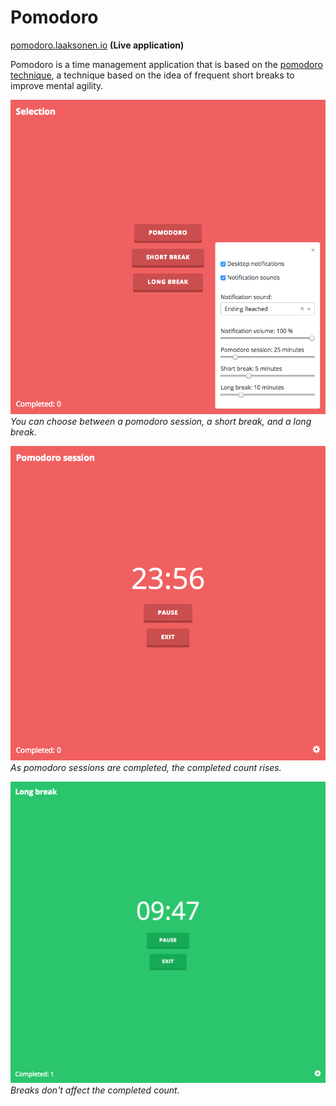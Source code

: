 # Pomodoro

[pomodoro.laaksonen.io](http://pomodoro.laaksonen.io) **(Live application)**

Pomodoro is a time management application that is based on the
[pomodoro technique](https://en.wikipedia.org/wiki/Pomodoro_Technique), a
technique based on the idea of frequent short breaks to improve mental agility.

![Screenshot 1](./docs/screenshot1.png?raw=true "Optional Title")
*You can choose between a pomodoro session, a short break, and a long break.*

![Screenshot 2](./docs/screenshot2.png?raw=true "Optional Title")
*As pomodoro sessions are completed, the completed count rises.*

![Screenshot 3](./docs/screenshot3.png?raw=true "Optional Title")
*Breaks don't affect the completed count.*
